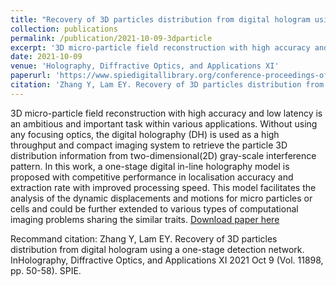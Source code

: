 ```yaml
---
title: "Recovery of 3D particles distribution from digital hologram using a one-stage detection network"
collection: publications
permalink: /publication/2021-10-09-3dparticle
excerpt: '3D micro-particle field reconstruction with high accuracy and low latency is an ambitious and important task within various applications. Without using any focusing optics, the digital holography (DH) is used as a high throughput and compact imaging system to retrieve the particle 3D distribution information from two-dimensional(2D) gray-scale interference pattern. In this work, a one-stage digital in-line holography model is proposed with competitive performance in localisation accuracy and extraction rate with improved processing speed. This model facilitates the analysis of the dynamic displacements and motions for micro particles or cells and could be further extended to various types of computational imaging problems sharing the similar traits.'
date: 2021-10-09
venue: 'Holography, Diffractive Optics, and Applications XI'
paperurl: 'https://www.spiedigitallibrary.org/conference-proceedings-of-spie/11898/118980H/Recovery-of-3D-particles-distribution-from-digital-hologram-using-a/10.1117/12.2601097.short?SSO=1'
citation: 'Zhang Y, Lam EY. Recovery of 3D particles distribution from digital hologram using a one-stage detection network. InHolography, Diffractive Optics, and Applications XI 2021 Oct 9 (Vol. 11898, pp. 50-58). SPIE.'
---
```

3D micro-particle field reconstruction with high accuracy and low latency is an ambitious and important task within various applications. Without using any focusing optics, the digital holography (DH) is used as a high throughput and compact imaging system to retrieve the particle 3D distribution information from two-dimensional(2D) gray-scale interference pattern. In this work, a one-stage digital in-line holography model is proposed with competitive performance in localisation accuracy and extraction rate with improved processing speed. This model facilitates the analysis of the dynamic displacements and motions for micro particles or cells and could be further extended to various types of computational imaging problems sharing the similar traits.
[Download paper here](https://www.spiedigitallibrary.org/conference-proceedings-of-spie/11898/118980H/Recovery-of-3D-particles-distribution-from-digital-hologram-using-a/10.1117/12.2601097.short?SSO=1)

Recommand citation: Zhang Y, Lam EY. Recovery of 3D particles distribution from digital hologram using a one-stage detection network. InHolography, Diffractive Optics, and Applications XI 2021 Oct 9 (Vol. 11898, pp. 50-58). SPIE.
